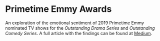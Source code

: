 # Primetime Emmy Awards

An exploration of the emotional sentiment of 2019 Primetime Emmy nominated TV shows for the _Outstanding Drama Series_ and _Outstanding Comedy Series_.  A full article with the findings can be found at [Medium](https://medium.com/compassred-data-blog/how-emotionally-similar-are-emmy-nominated-tv-shows-5e5c14b5e84d).
